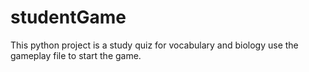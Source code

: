 # studentGame
This python project is a study quiz for vocabulary and biology
use the gameplay file to start the game. 
